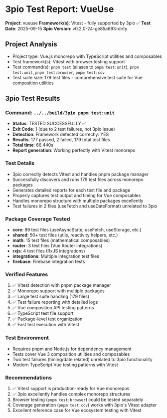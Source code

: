 # 3pio Test Report: VueUse

**Project**: vueuse
**Framework(s)**: Vitest - fully supported by 3pio ✅
**Test Date**: 2025-09-15
**3pio Version**: v0.2.0-24-ge85a693-dirty

## Project Analysis
- Project type: Vue.js monorepo with TypeScript utilities and composables
- Test framework(s): Vitest with browser testing support
- Test command(s): `pnpm test` (aliases to `pnpm test:unit`), `pnpm test:unit`, `pnpm test:browser`, `pnpm test:cov`
- Test suite size: 179 test files - comprehensive test suite for Vue composition utilities

## 3pio Test Results
### Command: `../../build/3pio pnpm test:unit`
- **Status**: TESTED SUCCESSFULLY ✅
- **Exit Code**: 1 (due to 2 test failures, not 3pio issue)
- **Detection**: Framework detected correctly: YES
- **Results**: 177 passed, 2 failed, 179 total test files
- **Total time**: 66.440s
- **Report generation**: Working perfectly with Vitest monorepo

### Test Details
- 3pio correctly detects Vitest and handles pnpm package manager
- Successfully discovers and runs 179 test files across monorepo packages
- Generates detailed reports for each test file and package
- Properly captures test output and timing for Vue composables
- Handles monorepo structure with multiple packages excellently
- Test failures in 2 files (useFetch and useDateFormat) unrelated to 3pio

### Package Coverage Tested
- **core**: 89 test files (useAsyncState, useFetch, useStorage, etc.)
- **shared**: 50+ test files (utils, reactivity helpers, etc.)
- **math**: 15 test files (mathematical composables)
- **router**: 3 test files (Vue Router integrations)
- **rxjs**: 4 test files (RxJS integrations)
- **integrations**: Multiple integration test files
- **firebase**: Firebase integration tests

### Verified Features
1. ✅ Vitest detection with pnpm package manager
2. ✅ Monorepo support with multiple packages
3. ✅ Large test suite handling (179 files)
4. ✅ Test failure reporting with detailed logs
5. ✅ Vue composition API testing patterns
6. ✅ TypeScript test file support
7. ✅ Package-level test organization
8. ✅ Fast test execution with Vitest

### Test Environment
- Requires pnpm and Node.js for dependency management
- Tests cover Vue 3 composition utilities and composables
- Two test failures (timing/date related) unrelated to 3pio functionality
- Modern TypeScript Vue testing patterns with Vitest

### Recommendations
1. ✅ Vitest support is production-ready for Vue monorepos
2. ✅ 3pio excellently handles complex monorepo structures
3. Browser testing (`pnpm test:browser`) could be tested separately
4. Coverage generation (`pnpm test:cov`) works with 3pio's Vitest adapter
5. Excellent reference case for Vue ecosystem testing with Vitest